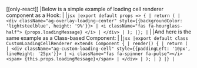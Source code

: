 [[only-react]]
|Below is a simple example of loading cell renderer component as a Hook:
|
|`jsx |export default props => { | return ( | <div className="ag-overlay-loading-center" style={{backgroundColor: 'lightsteelblue', height: '9%'}}> | <i className="fas fa-hourglass-half"> {props.loadingMessage} </i> | </div> | ); |}; |`
|
|And here is the same example as a Class-based Component:
|
|`jsx |export default class CustomLoadingCellRenderer extends Component { | render() { | return ( | <div className="ag-custom-loading-cell" style={{paddingLeft: '10px', lineHeight: '25px'}}> | <i className="fas fa-spinner fa-pulse"></i> <span> {this.props.loadingMessage}</span> | </div> | ); | } |} |`
